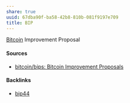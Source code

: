 ```yaml
---
share: true
uuid: 67dba90f-ba58-42b8-810b-081f9197e709
title: BIP
---
```

[Bitcoin](../661f0e89-294a-4700-b640-2b11b5ed1f19) Improvement Proposal

#### Sources

* [bitcoin/bips: Bitcoin Improvement Proposals](https://github.com/bitcoin/bips/tree/master)

#### Backlinks

* [bip44](/be1ca5d2-e1a1-41cf-8ba1-23268bcdd253)